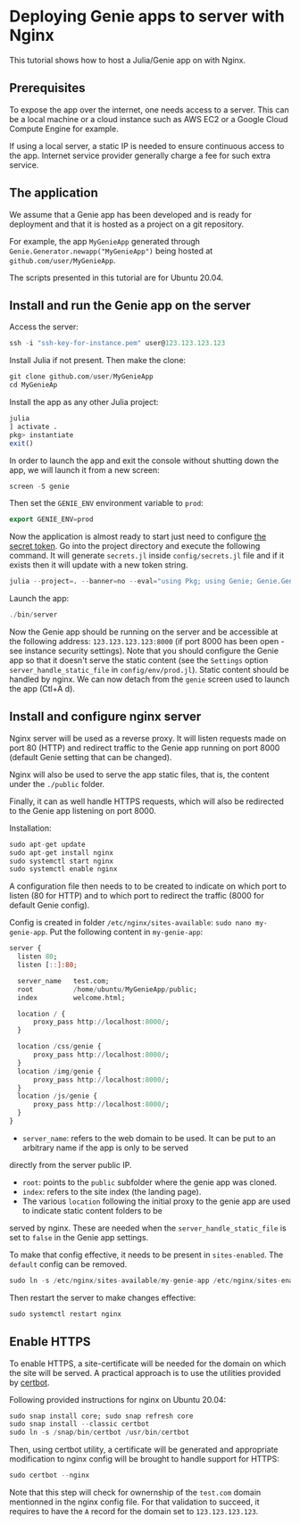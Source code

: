 #  Deploying Genie apps to server with Nginx
This tutorial shows how to host a Julia/Genie app on with Nginx.

## Prerequisites

To expose the app over the internet, one needs access to a server. This can be a local machine or a cloud instance such as AWS EC2 or a Google Cloud Compute Engine for example.

If using a local server, a static IP is needed to ensure continuous access to the app. Internet service provider generally charge a fee for such extra service.

## The application

We assume that a Genie app has been developed and is ready for deployment and that it is hosted as a project on a git repository.

For example, the app `MyGenieApp` generated through `Genie.Generator.newapp("MyGenieApp")` being hosted at `github.com/user/MyGenieApp`.

The scripts presented in this tutorial are for Ubuntu 20.04.

## Install and run the Genie app on the server

Access the server:


```julia
ssh -i "ssh-key-for-instance.pem" user@123.123.123.123
```
Install Julia if not present. Then make the clone:


```julia
git clone github.com/user/MyGenieApp
cd MyGenieAp
```
Install the app as any other Julia project:


```julia
julia
] activate .
pkg> instantiate
exit()
```
In order to launch the app and exit the console without shutting down the app, we will launch it from a new screen:


```julia
screen -S genie
```
Then set the `GENIE_ENV` environment variable to `prod`:


```julia
export GENIE_ENV=prod
```
Now the application is almost ready to start just need to configure [the secret token](https://genieframework.github.io/Genie.jl/dev/API/secrets.html#Genie.Secrets.secret_token). Go into the project directory and execute the following command. It will generate `secrets.jl` inside `config/secrets.jl` file and if it exists then it will update with a new token string.


```julia
julia --project=. --banner=no --eval="using Pkg; using Genie; Genie.Generator.write_secrets_file()"
```
Launch the app:


```julia
./bin/server
```
Now the Genie app should be running on the server and be accessible at the following address: `123.123.123.123:8000` (if port 8000 has been open - see instance security settings). Note that you should configure the Genie app so that it doesn't serve the static content (see the `Settings` option `server_handle_static_file` in `config/env/prod.jl`). Static content should be handled by nginx. We can now detach from the `genie` screen used to launch the app (Ctl+A d).

## Install and configure nginx server

Nginx server will be used as a reverse proxy. It will listen requests made on port 80 (HTTP) and redirect traffic to the Genie app running on port 8000 (default Genie setting that can be changed).

Nginx will also be used to serve the app static files, that is, the content under the `./public` folder.

Finally, it can as well handle HTTPS requests, which will also be redirected to the Genie app listening on port 8000.

Installation:


```julia
sudo apt-get update
sudo apt-get install nginx
sudo systemctl start nginx
sudo systemctl enable nginx
```
A configuration file then needs to to be created to indicate on which port to listen (80 for HTTP) and to which port to redirect the traffic (8000 for default Genie config).

Config is created in folder `/etc/nginx/sites-available`: `sudo nano my-genie-app`. Put the following content in `my-genie-app`:


```julia
server {
  listen 80;
  listen [::]:80;

  server_name   test.com;
  root          /home/ubuntu/MyGenieApp/public;
  index         welcome.html;

  location / {
      proxy_pass http://localhost:8000/;
  }

  location /css/genie {
      proxy_pass http://localhost:8000/;
  }
  location /img/genie {
      proxy_pass http://localhost:8000/;
  }
  location /js/genie {
      proxy_pass http://localhost:8000/;
  }
}
```
* `server_name`: refers to the web domain to be used. It can be put to an arbitrary name if the app is only to be served

directly from the server public IP.

* `root`: points to the `public` subfolder where the genie app was cloned.
* `index`: refers to the site index (the landing page).
* The various `location` following the initial proxy to the genie app are used to indicate static content folders to be

served by nginx. These are needed when the `server_handle_static_file` is set to `false` in the Genie app settings.

To make that config effective, it needs to be present in `sites-enabled`. The `default` config can be removed.


```julia
sudo ln -s /etc/nginx/sites-available/my-genie-app /etc/nginx/sites-enabled/my-genie-app
```
Then restart the server to make changes effective:


```julia
sudo systemctl restart nginx
```
## Enable HTTPS

To enable HTTPS, a site-certificate will be needed for the domain on which the site will be served. A practical approach is to use the utilities provided by [certbot](https://certbot.eff.org/).

Following provided instructions for nginx on Ubuntu 20.04:


```julia
sudo snap install core; sudo snap refresh core
sudo snap install --classic certbot
sudo ln -s /snap/bin/certbot /usr/bin/certbot
```
Then, using certbot utility, a certificate will be generated and appropriate modification to nginx config will be brought to handle support for HTTPS:


```julia
sudo certbot --nginx
```
Note that this step will check for ownernship of the `test.com` domain mentionned in the nginx config file. For that validation to succeed, it requires to have the `A` record for the domain set to `123.123.123.123`.

